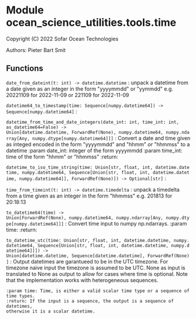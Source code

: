 Module ocean_science_utilities.tools.time
=========================================
Copyright (C) 2022
Sofar Ocean Technologies

Authors: Pieter Bart Smit

Functions
---------


`date_from_dateint(t: int) ‑> datetime.datetime`
:   unpack a datetime from a date given as an integer in the form "yyyymmdd" or "yymmdd"
    e.g. 20221109 for 2022-11-09 or 221109 for 2022-11-09


`datetime64_to_timestamp(time: Sequence[numpy.datetime64]) ‑> Sequence[numpy.datetime64]`
:


`datetime_from_time_and_date_integers(date_int: int, time_int: int, as_datetime64=False) ‑> Union[datetime.datetime, ForwardRef(None), numpy.datetime64, numpy.ndarray[Any, numpy.dtype[numpy.datetime64]]]`
:   Convert a date and time given as integed encoded in the form "yyyymmdd" and "hhmm"
    _or_ "hhmmss" to a datetime
    :param date_int: integer of the form yyyymmdd
    :param time_int: time of the form "hhmm" or "hhmmss"
    :return:


`datetime_to_iso_time_string(time: Union[str, float, int, datetime.datetime, numpy.datetime64, Sequence[Union[str, float, int, datetime.datetime, numpy.datetime64]], ForwardRef(None)]) ‑> Optional[str]`
:


`time_from_timeint(t: int) ‑> datetime.timedelta`
:   unpack a timedelta from a time given as an integer in the form "hhmmss"
    e.g. 201813 for 20:18:13


`to_datetime64(time) ‑> Union[ForwardRef(None), numpy.datetime64, numpy.ndarray[Any, numpy.dtype[numpy.datetime64]]]`
:   Convert time input to numpy np.ndarrays.
    :param time:
    :return:


`to_datetime_utc(time: Union[str, float, int, datetime.datetime, numpy.datetime64, Sequence[Union[str, float, int, datetime.datetime, numpy.datetime64]]]) ‑> Union[datetime.datetime, Sequence[datetime.datetime], ForwardRef(None)]`
:   Output datetimes are garantueed to be in the UTC timezone. For timezone naive input
    the timezone is assumed to be UTC. None as input is translated to None as output
    to allow for cases where time is optional. Note that the implementation works
    with heterogeneous sequences.

    :param time: Time, is either a valid scalar time type or a sequence of time types.
    :return: If the input is a sequence, the output is a sequence of datetimes,
    otherwise it is a scalar datetime.
